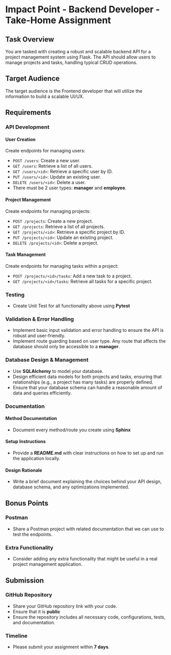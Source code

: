 # Impact Point - Backend Developer - Take-Home Assignment

## Task Overview

You are tasked with creating a robust and scalable backend API for a project management system using Flask. The API should allow users to manage projects and tasks, handling typical CRUD operations.

## Target Audience

The target audience is the Frontend developer that will utilize the information to build a scalable UI/UX.

## Requirements

### API Development

#### User Creation

Create endpoints for managing users:

- `POST /users`: Create a new user.
- `GET /users`: Retrieve a list of all users.
- `GET /users/<id>`: Retrieve a specific user by ID.
- `PUT /users/<id>`: Update an existing user.
- `DELETE /users/<id>`: Delete a user.
- There must be 2 user types: **manager** and **employee**.

#### Project Management

Create endpoints for managing projects:

- `POST /projects`: Create a new project.
- `GET /projects`: Retrieve a list of all projects.
- `GET /projects/<id>`: Retrieve a specific project by ID.
- `PUT /projects/<id>`: Update an existing project.
- `DELETE /projects/<id>`: Delete a project.

#### Task Management

Create endpoints for managing tasks within a project:

- `POST /projects/<id>/tasks`: Add a new task to a project.
- `GET /projects/<id>/tasks`: Retrieve all tasks for a specific project.

### Testing

- Create Unit Test for all functionality above using **Pytest**

### Validation & Error Handling

- Implement basic input validation and error handling to ensure the API is robust and user-friendly.
- Implement route guarding based on user type. Any route that affects the database should only be accessible to a **manager**.

### Database Design & Management

- Use **SQLAlchemy** to model your database.
- Design efficient data models for both projects and tasks, ensuring that relationships (e.g., a project has many tasks) are properly defined.
- Ensure that your database schema can handle a reasonable amount of data and queries efficiently.

### Documentation

#### Method Documentation

- Document every method/route you create using **Sphinx**

#### Setup Instructions

- Provide a **README.md** with clear instructions on how to set up and run the application locally.

#### Design Rationale

- Write a brief document explaining the choices behind your API design, database schema, and any optimizations implemented.

## Bonus Points

### Postman

- Share a Postman project with related documentation that we can use to test the endpoints.

### Extra Functionality

- Consider adding any extra functionality that might be useful in a real project management application.

## Submission

### GitHub Repository

- Share your GitHub repository link with your code.
- Ensure that it is **public**
- Ensure the repository includes all necessary code, configurations, tests, and documentation.

### Timeline

- Please submit your assignment within **7 days**.
